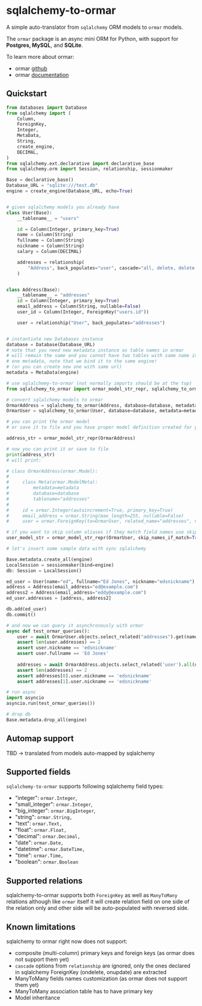 # sqlalchemy-to-ormar

A simple auto-translator from `sqlalchemy` ORM models to `ormar` models.

The `ormar` package is an async mini ORM for Python, with support for **Postgres,
MySQL**, and **SQLite**.

To learn more about ormar:

* ormar [github][github]
* ormar [documentation][documentation]

## Quickstart

```python
from databases import Database
from sqlalchemy import (
    Column,
    ForeignKey,
    Integer,
    MetaData,
    String,
    create_engine,
    DECIMAL,
)
from sqlalchemy.ext.declarative import declarative_base
from sqlalchemy.orm import Session, relationship, sessionmaker

Base = declarative_base()
Database_URL = "sqlite:///test.db"
engine = create_engine(Database_URL, echo=True)


# given sqlalchemy models you already have
class User(Base):
    __tablename__ = "users"

    id = Column(Integer, primary_key=True)
    name = Column(String)
    fullname = Column(String)
    nickname = Column(String)
    salary = Column(DECIMAL)

    addresses = relationship(
        "Address", back_populates="user", cascade="all, delete, delete-orphan"
    )


class Address(Base):
    __tablename__ = "addresses"
    id = Column(Integer, primary_key=True)
    email_address = Column(String, nullable=False)
    user_id = Column(Integer, ForeignKey("users.id"))

    user = relationship("User", back_populates="addresses")


# instantiate new Databases instance
database = Database(Database_URL)
# note that you need new metadata instance as table names in ormar
# will remain the same and you cannot have two tables with same name in
# one metadata, note that we bind it to the same engine! 
# (or you can create new one with same url) 
metadata = MetaData(engine)

# use sqlalchemy-to-ormar (not normally imports should be at the top)
from sqlalchemy_to_ormar import ormar_model_str_repr, sqlalchemy_to_ormar

# convert sqlalchemy models to ormar
OrmarAddress = sqlalchemy_to_ormar(Address, database=database, metadata=metadata)
OrmarUser = sqlalchemy_to_ormar(User, database=database, metadata=metadata)

# you can print the ormar model
# or save it to file and you have proper model definition created for you

address_str = ormar_model_str_repr(OrmarAddress)

# now you can print it or save to file
print(address_str)
# will print:

# class OrmarAddress(ormar.Model):
# 
#     class Meta(ormar.ModelMeta):
#         metadata=metadata
#         database=database
#         tablename="addresses"
# 
#     id = ormar.Integer(autoincrement=True, primary_key=True)
#     email_address = ormar.String(max_length=255, nullable=False)
#     user = ormar.ForeignKey(to=OrmarUser, related_name="addresses", name=user_id, nullable=True)

# if you want to skip column aliases if they match field names use skip_names_if_match flag
user_model_str = ormar_model_str_repr(OrmarUser, skip_names_if_match=True)

# let's insert some sample data with sync sqlalchemy

Base.metadata.create_all(engine)
LocalSession = sessionmaker(bind=engine)
db: Session = LocalSession()

ed_user = User(name="ed", fullname="Ed Jones", nickname="edsnickname")
address = Address(email_address="ed@example.com")
address2 = Address(email_address="eddy@example.com")
ed_user.addresses = [address, address2]

db.add(ed_user)
db.commit()

# and now we can query it asynchronously with ormar
async def test_ormar_queries(): 
    user = await OrmarUser.objects.select_related("addresses").get(name='ed')
    assert len(user.addresses) == 2
    assert user.nickname == 'edsnickname'
    assert user.fullname == 'Ed Jones'
    
    addresses = await OrmarAddress.objects.select_related('user').all(user__name='ed')
    assert len(addresses) == 2
    assert addresses[0].user.nickname == 'edsnickname'
    assert addresses[1].user.nickname == 'edsnickname'

# run async
import asyncio
asyncio.run(test_ormar_queries())

# drop db
Base.metadata.drop_all(engine)
```

## Automap support

TBD -> translated from models auto-mapped by sqlalchemy

## Supported fields

`sqlalchemy-to-ormar` supports following sqlalchemy field types:

* "integer": `ormar.Integer`,
* "small_integer": `ormar.Integer`,
* "big_integer": `ormar.BigInteger`,
* "string": `ormar.String,`
* "text": `ormar.Text,`
* "float": `ormar.Float,`
* "decimal": `ormar.Decimal,`
* "date": `ormar.Date,`
* "datetime": `ormar.DateTime,`
* "time": `ormar.Time,`
* "boolean": `ormar.Boolean`

## Supported relations

sqlalchemy-to-ormar supports both `ForeignKey` as well as `ManyToMany` relations
although like `ormar` itself it will create relation field on one side of the relation only
and other side will be auto-populated with reversed side.

## Known limitations

sqlalchemy to ormar right now does not support:

* composite (multi-column) primary keys and foreign keys (as ormar does not support them
  yet)
* `cascade` options from `relationship` are ignored, only the ones declared in sqlalchemy ForeignKey (ondelete, onupdate) are extracted
* ManyToMany fields names customization (as ormar does not support them yet)
* ManyToMany association table has to have primary key
* Model inheritance

[documentation]: https://collerek.github.io/ormar/
[github]: https://github.com/collerek/ormar
